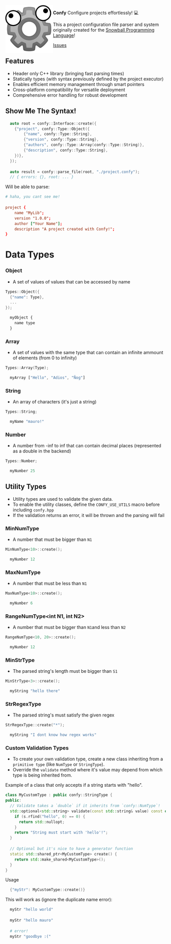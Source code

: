 
<img src="assets/logo.png" height="150" align="left"/>

**Confy**
Configure projects effortlessly! 💻

This a project configuration file parser and system originally created for the [Snowball Programming Language](https://github.com/snowball-lang)!

[Issues](https://github.com/mauro-balades/confy/issues)

## Features

* Header only C++ library (bringing fast parsing times)
* Statically types (with syntax previously defined by the project executor)
* Enables efficient memory management through smart pointers
* Cross-platform compatibility for versatile deployment
* Comprehensive error handling for robust development

## Show Me The Syntax!

```c++
  auto root = confy::Interface::create({
    {"project", confy::Type::Object({
        {"name", confy::Type::String},
        {"version", confy::Type::String},
        {"authors", confy::Type::Array(confy::Type::String)},
        {"description", confy::Type::String},
    })},
  });

  auto result = confy::parse_file(root, "./project.confy");
  // { errors: {}, root: ... }
```

Will be able to parse:

```conf
# haha, you cant see me!

project {
    name "MyLib";
    version "1.0.0";
    author ["Your Name"];
    description "A project created with Confy!";
}
```

# Data Types

### Object

* A set of values of values that can be accessed by name

```c++
Types::Object({
  {"name": Type},
  ...
});
```

```js
  myObject {
    name type
  }
```

### Array

* A set of values with the same type that can contain an infinite ammount of elements (from 0 to infinity)

```c++
Types::Array(Type);
```

```js
  myArray ["Hello", "Adios", "Ñog"]
```

### String

* An array of characters (it's just a string) 

```c++
Types::String;
```

```js
  myName "mauro!"
```

### Number

* A number from -inf to inf that can contain decimal places (represented as a double in the backend)

```c++
Types::Number;
```

```js
  myNumber 25
```

## Utility Types

* Utility types are used to validate the given data.
* To enable the utility classes, define the `CONFY_USE_UTILS` macro before including `confy.hpp`
* If the validation returns an error, it will be thrown and the parsing will fail

### MinNumType<int N1>

* A number that must be bigger than `N1`

```c++
MinNumType<10>::create();
```

```js
  myNumber 12
```


### MaxNumType<int N1>

* A number that must be less than `N1`

```c++
MaxNumType<10>::create();
```

```js
  myNumber 6
```

### RangeNumType<int N1, int N2>

* A number that must be bigger than `N1`and less than `N2`

```c++
RangeNumType<10, 20>::create();
```

```js
  myNumber 12
```

### MinStrType<int S1>

* The parsed string's length must be bigger than `S1`

```c++
MinStrType<3>::create();
```

```js
  myString "hello there"
```

### StrRegexType

* The parsed string's must satisfy the given regex

```c++
StrRegexType::create("*");
```

```js
  myString "I dont know how regex works"
```

### Custom Validation Types

* To create your own validation type, create a new class inheriting from a `primitive type` (like `NumType` or `StringType`).
* Override the `validate` method where it's value may depend from which type is being inherited from.

Example of a class that only accepts if a string starts with "hello".

```c++
class MyCustomType : public confy::StringType {
public:
  // Validate takes a `double` if it inherits from `confy::NumType`!
  std::optional<std::string> validate(const std::string& value) const override {
    if (s.rfind("hello", 0) == 0) { 
      return std::nullopt;
    }
    return "String must start with 'hello'!";
  }

  // Optional but it's nice to have a generator function
  static std::shared_ptr<MyCustomType> create() {
    return std::make_shared<MyCustomType>();
  }
}
```

Usage

```c++
  {"myStr": MyCustomType::create()}
```

This will work as (ignore the duplicate name error):

```py
  myStr "hello world"

  myStr "hello mauro"

  # error!
  myStr "goodbye :("
```
